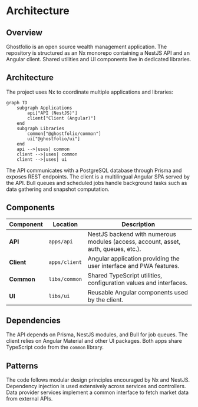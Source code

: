 # Architecture

## Overview
Ghostfolio is an open source wealth management application. The repository is structured as an Nx monorepo containing a NestJS API and an Angular client. Shared utilities and UI components live in dedicated libraries.

## Architecture
The project uses Nx to coordinate multiple applications and libraries:

```mermaid
graph TD
    subgraph Applications
        api["API (NestJS)"]
        client["Client (Angular)"]
    end
    subgraph Libraries
        common["@ghostfolio/common"]
        ui["@ghostfolio/ui"]
    end
    api -->|uses| common
    client -->|uses| common
    client -->|uses| ui
```

The API communicates with a PostgreSQL database through Prisma and exposes REST endpoints. The client is a multilingual Angular SPA served by the API. Bull queues and scheduled jobs handle background tasks such as data gathering and snapshot computation.

## Components
| Component | Location | Description |
|-----------|----------|-------------|
| **API** | `apps/api` | NestJS backend with numerous modules (access, account, asset, auth, queues, etc.). |
| **Client** | `apps/client` | Angular application providing the user interface and PWA features. |
| **Common** | `libs/common` | Shared TypeScript utilities, configuration values and interfaces. |
| **UI** | `libs/ui` | Reusable Angular components used by the client. |

## Dependencies
The API depends on Prisma, NestJS modules, and Bull for job queues. The client relies on Angular Material and other UI packages. Both apps share TypeScript code from the `common` library.

## Patterns
The code follows modular design principles encouraged by Nx and NestJS. Dependency injection is used extensively across services and controllers. Data provider services implement a common interface to fetch market data from external APIs.

<!-- Generated by: DocGenAgent on 2024-05-18 -->
